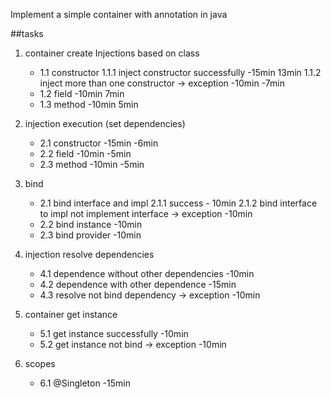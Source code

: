 Implement a simple container with annotation in java

##tasks
     
1. container create Injections based on class
    - 1.1 constructor
        1.1.1 inject constructor successfully -15min 13min
        1.1.2 inject more than one constructor -> exception -10min -7min
    - 1.2 field -10min 7min
    - 1.3 method -10min 5min
    
2. injection execution (set dependencies)
    - 2.1 constructor -15min -6min
    - 2.2 field -10min -5min
    - 2.3 method -10min -5min
    
3. bind
    - 2.1 bind interface and impl
        2.1.1 success - 10min
        2.1.2 bind interface to impl not implement interface -> exception -10min
    - 2.2 bind instance -10min
    - 2.3 bind provider -10min
    
4. injection resolve dependencies
    - 4.1 dependence without other dependencies -10min
    - 4.2 dependence with other dependence -15min
    - 4.3 resolve not bind dependency -> exception -10min
    
5. container get instance
    - 5.1 get instance successfully -10min
    - 5.2 get instance not bind -> exception -10min

6. scopes
    - 6.1 @Singleton -15min